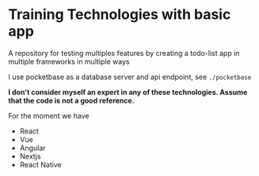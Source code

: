 # Training Technologies with basic app

A repository for testing multiples features by creating a todo-list app in multiple frameworks in multiple ways

I use pocketbase as a database server and api endpoint, see `./pocketbase`

**I don't consider myself an expert in any of these technologies. Assume that the code is not a good reference.**

For the moment we have
- React
- Vue
- Angular
- Nextjs
- React Native
